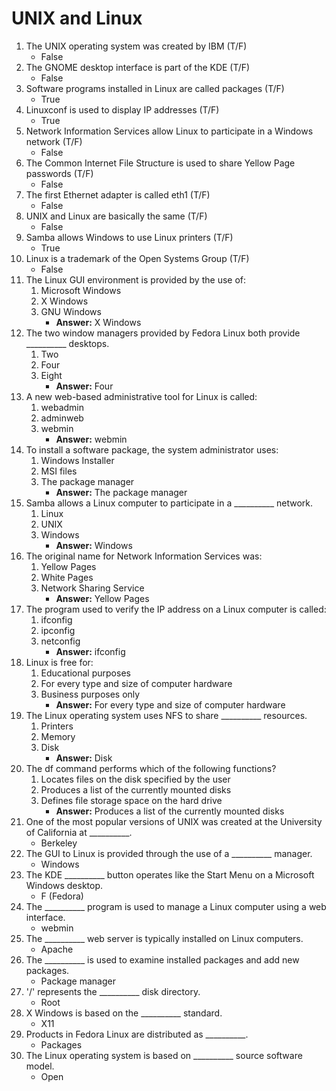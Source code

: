 # UNIX and Linux

1. The UNIX operating system was created by IBM (T/F)
	- False
2. The GNOME desktop interface is part of the KDE (T/F)
	- False
3. Software programs installed in Linux are called packages (T/F)
	- True
4. Linuxconf is used to display IP addresses (T/F)
	- True
5. Network Information Services allow Linux to participate in a Windows network (T/F)
	- False
6. The Common Internet File Structure is used to share Yellow Page passwords (T/F)
	- False
7. The first Ethernet adapter is called eth1 (T/F)
	- False
8. UNIX and Linux are basically the same (T/F)
	- False
9. Samba allows Windows to use Linux printers (T/F)
	- True
10. Linux is a trademark of the Open Systems Group (T/F)
	- False
11. The Linux GUI environment is provided by the use of:
	1. Microsoft Windows
	2. X Windows
	3. GNU Windows
		- **Answer:** X Windows
12. The two window managers provided by Fedora Linux both provide \_\_\_\_\_\_\_\_\_\_ desktops.
	1. Two
	2. Four
	3. Eight
		- **Answer:** Four
13. A new web-based administrative tool for Linux is called:
	1. webadmin
	2. adminweb
	3. webmin
		- **Answer:** webmin
14. To install a software package, the system administrator uses:
	1. Windows Installer
	2. MSI files
	3. The package manager
		- **Answer:** The package manager
15. Samba allows a Linux computer to participate in a \_\_\_\_\_\_\_\_\_\_ network.
	1. Linux
	2. UNIX
	3. Windows
		- **Answer:** Windows
16. The original name for Network Information Services was:
	1. Yellow Pages
	2. White Pages
	3. Network Sharing Service
		- **Answer:** Yellow Pages
17. The program used to verify the IP address on a Linux computer is called:
	1. ifconfig
	2. ipconfig
	3. netconfig
		- **Answer:** ifconfig
18. Linux is free for:
	1. Educational purposes
	2. For every type and size of computer hardware
	3. Business purposes only
		- **Answer:** For every type and size of computer hardware
19. The Linux operating system uses NFS to share \_\_\_\_\_\_\_\_\_\_ resources.
	1. Printers
	2. Memory
	3. Disk
		- **Answer:** Disk
20. The df command performs which of the following functions?
	1. Locates files on the disk specified by the user
	2. Produces a list of the currently mounted disks
	3. Defines file storage space on the hard drive
		- **Answer:** Produces a list of the currently mounted disks
21. One of the most popular versions of UNIX was created at the University of California at \_\_\_\_\_\_\_\_\_\_.
	- Berkeley
22. The GUI to Linux is provided through the use of a \_\_\_\_\_\_\_\_\_\_ manager.
	- Windows
23. The KDE \_\_\_\_\_\_\_\_\_\_ button operates like the Start Menu on a Microsoft Windows desktop.
	- F (Fedora)
24. The \_\_\_\_\_\_\_\_\_\_ program is used to manage a Linux computer using a web interface.
	- webmin
25. The \_\_\_\_\_\_\_\_\_\_ web server is typically installed on Linux computers.
	- Apache
26. The \_\_\_\_\_\_\_\_\_\_ is used to examine installed packages and add new packages.
	- Package manager
27. '/' represents the \_\_\_\_\_\_\_\_\_\_ disk directory.
	- Root
28. X Windows is based on the \_\_\_\_\_\_\_\_\_\_ standard.
	- X11
29. Products in Fedora Linux are distributed as \_\_\_\_\_\_\_\_\_\_.
	- Packages
30. The Linux operating system is based on \_\_\_\_\_\_\_\_\_\_ source software model.
	- Open
